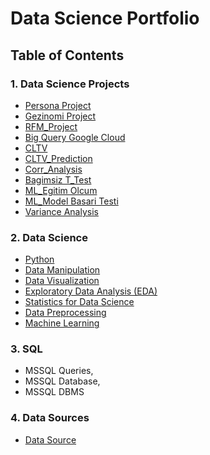 # Data Science Portfolio


## Table of Contents

 ### 1. Data Science Projects

 * [Persona Project](https://github.com/onurcakili/dataScienceRepository/blob/main/01_Data_Science_Projects/01_Persona_Example.ipynb)
 * [Gezinomi Project](https://github.com/onurcakili/dataScienceRepository/blob/main/01_Data_Science_Projects/02_Gezinomi_Project.ipynb)
 * [RFM_Project](https://github.com/onurcakili/dataScienceRepository/blob/main/01_Data_Science_Projects/05_RFM_Project.py)
 * [Big Query Google Cloud](https://github.com/onurcakili/dataScienceRepository/blob/main/01_Data_Science_Projects/03_Big_Query_Google_Cloud.ipynb)
 * [CLTV](https://github.com/onurcakili/dataScienceRepository/blob/main/01_Data_Science_Projects/04_1_cltv.py)
 * [CLTV_Prediction](https://github.com/onurcakili/dataScienceRepository/blob/main/01_Data_Science_Projects/04_2_cltv_prediction.py)
 * [Corr_Analysis](https://github.com/onurcakili/dataScienceRepository/blob/main/01_Data_Science_Projects/06_Bahsis_Hesap_Korr_Analysis.ipynb)
 * [Bagimsiz T_Test](https://github.com/onurcakili/dataScienceRepository/blob/main/01_Data_Science_Projects/07_Web_Sure_Uyg_TTest.ipynb)
 * [ML_Egitim Olcum](https://github.com/onurcakili/dataScienceRepository/blob/main/01_Data_Science_Projects/08_Egt_Olcumu_Bagimli_TTesti.ipynb)
 * [ML_Model Basari Testi](https://github.com/onurcakili/dataScienceRepository/blob/main/01_Data_Science_Projects/09_ML_Model_Basari_Testi_Bagimsiz_TTesti.ipynb)
 * [Variance Analysis](https://github.com/onurcakili/dataScienceRepository/blob/main/01_Data_Science_Projects/10_Varyans_Analizi.ipynb)



 ### 2. Data Science
 * [Python](https://github.com/onurcakili/dataScienceRepository/tree/main/02_Python_Repository/01_Python)
 * [Data Manipulation](https://github.com/onurcakili/dataScienceRepository/tree/main/02_Python_Repository/02_Data_Manipulation)
 * [Data Visualization](https://github.com/onurcakili/dataScienceRepository/tree/main/02_Python_Repository/03_Data_Visualization)
 * [Exploratory Data Analysis (EDA)](https://github.com/onurcakili/dataScienceRepository/tree/main/02_Python_Repository/04_Exploratory_Data_Analysis_EDA)
 * [Statistics for Data Science](https://github.com/onurcakili/dataScienceRepository/tree/main/02_Python_Repository/05_Statistics_For_Data_Science)
 * [Data Preprocessing](https://github.com/onurcakili/dataScienceRepository/tree/main/02_Python_Repository/06_Data_Preprocessing)
 * [Machine Learning](https://github.com/onurcakili/dataScienceRepository/tree/main/02_Python_Repository/07_Machine_Learning/07_2_machineLearning201)

### 3. SQL
* MSSQL Queries,
* MSSQL Database,
* MSSQL DBMS

### 4. Data Sources
* [Data Source](https://github.com/onurcakili/dataScienceRepository/tree/main/00_Data_Source)

